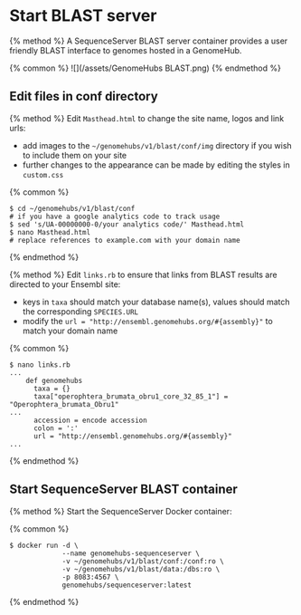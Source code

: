 # Start BLAST server

{% method %}
A SequenceServer BLAST server container provides a user friendly BLAST interface to genomes hosted in a GenomeHub.

{% common %}
![](/assets/GenomeHubs BLAST.png)
{% endmethod %}


## Edit files in conf directory

{% method %}
Edit `Masthead.html` to change the site name, logos and link urls:
* add images to the `~/genomehubs/v1/blast/conf/img` directory if you wish to include them on your site
* further changes to the appearance can be made by editing the styles in `custom.css`

{% common %}
```
$ cd ~/genomehubs/v1/blast/conf
# if you have a google analytics code to track usage
$ sed 's/UA-00000000-0/your analytics code/' Masthead.html
$ nano Masthead.html
# replace references to example.com with your domain name
```
{% endmethod %}

{% method %}
Edit `links.rb` to ensure that links from BLAST results are directed to your Ensembl site:
* keys in `taxa` should match your database name(s), values should match the corresponding `SPECIES.URL`
* modify the `url = "http://ensembl.genomehubs.org/#{assembly}"` to match your domain name

{% common %}
```
$ nano links.rb
...
    def genomehubs
      taxa = {}
      taxa["operophtera_brumata_obru1_core_32_85_1"] = "Operophtera_brumata_Obru1"
...
      accession = encode accession
      colon = ':'
      url = "http://ensembl.genomehubs.org/#{assembly}"
...

```
{% endmethod %}





## Start SequenceServer BLAST container

{% method %}
Start the SequenceServer Docker container:

{% common %}
```
$ docker run -d \
             --name genomehubs-sequenceserver \
             -v ~/genomehubs/v1/blast/conf:/conf:ro \
             -v ~/genomehubs/v1/blast/data:/dbs:ro \
             -p 8083:4567 \
             genomehubs/sequenceserver:latest
```

{% endmethod %}


